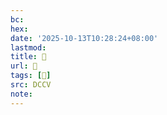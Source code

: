 ```yaml
---
bc:
hex:
date: '2025-10-13T10:28:24+08:00'
lastmod:
title: 􄬐
url: 􄬐
tags: [𦆾]
src: DCCV
note:
---
```

